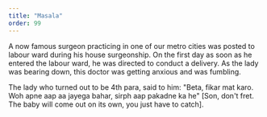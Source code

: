 ```yaml
---
title: "Masala"
order: 99
---
```


A now famous surgeon practicing in one of our metro cities was posted to labour ward during his house surgeonship. On the first day as soon as he entered the labour ward, he was directed to conduct a delivery. As the lady was bearing down, this doctor was getting anxious and was fumbling.

The lady who turned out to be 4th para, said to him: "Beta, fikar mat karo. Woh apne aap aa jayega bahar, sirph aap pakadne ka he" [Son, don't fret. The baby will come out on its own, you just have to catch].
